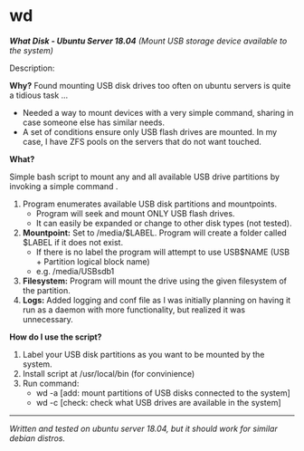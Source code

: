 # wd
<b>*What Disk - Ubuntu Server 18.04*</b>
*(Mount USB storage device available to the system)*

Description:

<b>Why?</b>
Found mounting USB disk drives too often on ubuntu servers is quite a tidious task ...
	
 - Needed a way to mount devices with a very simple command, sharing in case someone else has similar needs.
 - A set of conditions ensure only USB flash drives are mounted.  In my case, I have ZFS pools on the servers that do not want touched.
	
<b>What?</b>
	
Simple bash script to mount any and all available USB drive partitions by invoking a simple command <wd>.
  
1. Program enumerates available USB disk partitions and mountpoints.
      - Program will seek and mount ONLY USB flash drives.
      - It can easily be expanded or change to other disk types (not tested).
3. <b>Mountpoint:</b> Set to /media/$LABEL.  Program will create a folder called $LABEL if it does not exist.
     - If there is no label the program will attempt to use USB$NAME (USB + Partition logical block name)
     - e.g. /media/USBsdb1
4. <b>Filesystem:</b> Program will mount the drive using the given filesystem of the partition.
5. <b>Logs:</b> Added logging and conf file as I was initially planning on having it run as a daemon with more functionality, but realized it was unnecessary.

	
<b>How do I use the script?</b>

1. Label your USB disk partitions as you want to be mounted by the system.
2. Install script at /usr/local/bin (for convinience)
3. Run command:
	- wd -a [add: 	mount partitions of USB disks connected to the system]
	- wd -c [check:	check what USB drives are available in the system]

-----
*Written and tested on ubuntu server 18.04, but it should work for similar debian distros.*
